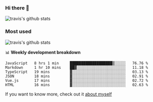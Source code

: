 ### Hi there 👋

<!--
**HondryTravis/HondryTravis** is a ✨ _special_ ✨ repository because its `README.md` (this file) appears on your GitHub profile.

Here are some ideas to get you started:

- 🔭 I’m currently working on ...
- 🌱 I’m currently learning ...
- 👯 I’m looking to collaborate on ...
- 🤔 I’m looking for help with ...
- 💬 Ask me about ...
- 📫 How to reach me: ...
- 😄 Pronouns: ...
- ⚡ Fun fact: ...
-->

![travis's github stats](https://github-readme-stats.vercel.app/api?username=HondryTravis&hide=stars)
### Most used
![travis's github stats](https://github-readme-stats.anuraghazra1.vercel.app/api/top-langs/?username=HondryTravis&layout=compact&hide_title=true)

📊 **Weekly development breakdown**

<!--START_SECTION:waka-->

```text
JavaScript   8 hrs 1 min     ███████████████████▒░░░░░   76.76 %
Markdown     1 hr 10 mins    ██▓░░░░░░░░░░░░░░░░░░░░░░   11.18 %
TypeScript   19 mins         ▓░░░░░░░░░░░░░░░░░░░░░░░░   03.13 %
JSON         18 mins         ▓░░░░░░░░░░░░░░░░░░░░░░░░   02.91 %
Vue.js       17 mins         ▓░░░░░░░░░░░░░░░░░░░░░░░░   02.72 %
HTML         16 mins         ▓░░░░░░░░░░░░░░░░░░░░░░░░   02.63 %
```

<!--END_SECTION:waka-->

If you want to know more, check out it [about myself](https://hondrytravis.github.io/)
